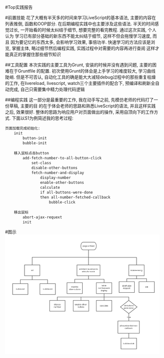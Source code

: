 #Top实践报告

#前置技能
    花了大概有半天多的时间来学习LiveScript的基本语法, 主要的内容在列表推倒,
    函数和OOP部分. 在后期编程实践中也主要涉及这些语法. 半天的时间感觉过长,
    一开始看的时候太纠结于细节, 想要完整的看完教程. 通过这次实践, 个人认为
    学习已有部分基础的新东西不能太纠结于细节, 这样不但会拖慢学习速度, 而且
    因为要记忆的东西太多, 会影响学习效果, 事倍功半. 快速学习的方法应该是浏览,
    掌握主体, 略过细节然后编程实践, 实践过程中对需要的内容再进行查阅
    这样才能真正的掌握住那些细节知识

##工具配置
    本次实践的主要工具为Grunt, 安装的时候并没有遇到问题, 主要的困难在于Gruntfile
    的配置. 初次使用Grunt的体会是上手学习的难度较大, 学习曲线陡峭. 但是不可否认,
    自动化工具的确是能大大减轻debug过程中的那些重复枯燥的工作, 在livereload,
    livescript, watch三个主要插件的配合下, 预编译和刷新全自动完成, 
    自己只需要集中精力处理代码逻辑

##编程实践
    这一部分是最重要的工作, 我在动手写之前, 先模仿老师的代码打了一份草稿, 主要的目
    的在于体会老师的思路和熟悉LiveScript的语法, 并且这样实践之后, 效果很好. 
    整体的思路为响应用户对页面做出的操作, 采用自顶向下的工作方式. 下面以S1为例简述我的思考过程:
        
    页面加载完成初始化:
        init
            button-init
            bubble-init
                
        移入鼠标点击button
            add-fetch-number-to-all-button-click
                set-class
                disable-other-buttons
                fetch-number-and-display
                    display-number
                    enable-other-buttons
                    calculate
                    if all-buttons-were-done
                    then all-number-fetched-callback
                        bubble-click
        
        移出鼠标
            abort-ajax-requext
            init

#图示
![](top.png)

